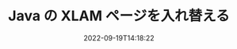 ---
############################# Static ############################
layout: "auto-gen-merger"
date: 2022-09-19T14:18:22
draft: false
otherformats: odp ods odt one otp ott pdf pps ppsx ppt pptx rtf tex vdx vsdm vsdx

############################# Head ############################
head_title: "JavaのXLAMページを交換して交換する"
head_description: "ドキュメント マージ API を使用して、Java の XLAM ファイル内の 2 つのページの位置を入れ替えます。"

############################# Header ############################
title: "Java の XLAM ページを入れ替える"
description: "XLAM ページを数行の Java コードで入れ替えます。"
bg_image: "https://cms.admin.containerize.com/templates/aspose/App_Themes/V3/images/bg/header1.png"
bg_overlay: false
button:
    enable: true
    icon: "fas fa-arrow-down"
    label: "無料トライアルをダウンロード"
    link: "https://downloads.groupdocs.com/merger/java"

############################# SubMenu ############################
submenu:
    enable: true

    left:
        img_alt: "GroupDocs.Merger for Java"
        image: "https://cms.admin.containerize.com/templates/groupdocs/images/product-logos/90x90-noborder/groupdocs-merger-java.png"
        product: "GroupDocs.Merger"
        platform: "Java"

    middle:
        button:

            # button loop
            - link: "https://apireference.groupdocs.com/merger/java"
              text: "API リファレンス"

            # button loop
            - link: "https://github.com/groupdocs-merger"
              text: "コード例"

            # button loop
            - link: "https://products.groupdocs.app/merger/family"
              text: "ライブデモ"

            # button loop
            - link: "https://purchase.groupdocs.com/pricing/merger/java"
              text: "価格"

    right:
        link_download: "https://downloads.groupdocs.com/merger"
        link_learn: "https://docs.groupdocs.com/merger/java"
        link_buy: "https://purchase.groupdocs.com"

############################# About ############################
about:
    enable: true
    title: "GroupDocs.Merger for Java API について"
    content: |
        [GroupDocs.Merger for Java](/ja/merger/java/) は、PDF、Microsoft Office (Word、Excel、PowerPoint 、OneNote)、OpenDocument、HTML、画像、および Java アプリケーション内のその他多数。コードを数行追加するだけで、ドキュメント内のページの移動、削除、回転、交換、抽出、向きの変更など、いくつかのドキュメント操作を実行できます。ドキュメント マージ API は、ドキュメント ページの画像としてのプレビューもサポートしており、ページ上のドキュメント構造、フォーマット、およびコンテンツを分析します。
        
        GroupDocs.Merger API は、ファイル ページのスワップ機能を必要とする企業向けソリューションに最適です。これらの API は、J2SE 7.0 (1.7), J2SE 8.0 (1.8), Java 10 を含むすべての主要なオペレーティング システムとプラットフォームで十分にサポートされています。

############################# Steps ############################
steps:
    enable: true
    title_left: "Java の XLAM ファイル ページを交換"
    content_left: |
        [GroupDocs.Merger for Java](/ja/merger/java/) により、Java 開発者は、いくつかの簡単な手順を実装することで XLAM ファイル内のページを簡単に交換できます.
        
        * **SwapOptions** を初期化して、交換するページ番号を指定します。
        * **Merger** の新しいインスタンスを作成し、ソース ドキュメント パスをコンストラクター パラメーターとして渡します。
        * **swapPages** を呼び出し、**SwapOptions** オブジェクトを渡します。
        * **save** を呼び出し、ファイル パスを指定して結果のドキュメントを保存します。

    title_right: "システム要求"
    content_right: |
        GroupDocs.Merger for Java API は、すべての主要なプラットフォームとオペレーティング システムでサポートされています。以下のコードを実行する前に、システムに次の前提条件がインストールされていることを確認してください。

        * オペレーティング システム: Microsoft Windows、Linux、MacOS
        * 開発環境: NetBeans, IntelliJ IDEA, Eclipse
        * フレームワーク: J2SE 7.0 (1.7), J2SE 8.0 (1.8), Java 10
        * [Maven](https://repository.groupdocs.com/webapp/#/artifacts/browse/tree/General/repo/com/groupdocs/groupdocs-merger) から GroupDocs.Merger for Java の最新バージョンをダウンロードします
         
    code: |
     {{% merger/additional-styles %}}
     {{< merger/code-merger title="Java サンプル コードを使用して XLAM ファイル ページをスワップする方法">}}

        ```java    
        // GroupDocs.Merger API を使用して XLAM ファイル ページを交換します
        int pageNumber1 = 6;
        int pageNumber2 = 1;

        // SwapOptions クラスを初期化して、スワップするページ番号を指定する
        SwapOptions swapOptions = new SwapOptions(pageNumber2, pageNumber1);

        // 入力 XLAM ドキュメントで Merger をインスタンス化する
        Merger merger = new Merger("input.xlam");

        // SwapPages メソッドを呼び出し、SwapOptions オブジェクトをそれに渡します
        merger.swapPages(swapOptions);
    
        // Save メソッドを呼び出し、目的のファイル パスを渡して出力ドキュメントを保存します。
        merger.save("output.xlam");
        ```
     {{< /merger/code-merger >}}

############################# Demos ############################
demos:
    enable: true
    title: "ライブ デモ - XLAM ファイル ページをオンラインでスワップ"
    content: |
       [GroupDocs.Merger Live Demos](https://products.groupdocs.app/splitter/swap-pages/xlam) Web サイトにアクセスして、XLAM ファイル ページを今すぐスワップします。
       ライブデモには次の利点があります。
        
############################# About Formats ############################
about_formats:
    enable: true

############################# More Formats ############################
more_formats:
    enable: true
    title: "他のファイル形式のページを入れ替える"
    content: |
        Java は、ファイル形式と画像の合併と分割の API を文書化しています。以下に示すように、一般的なファイル形式の一部を交換します。

############################# Back to top ###############################
back_to_top:
    enable: true
---